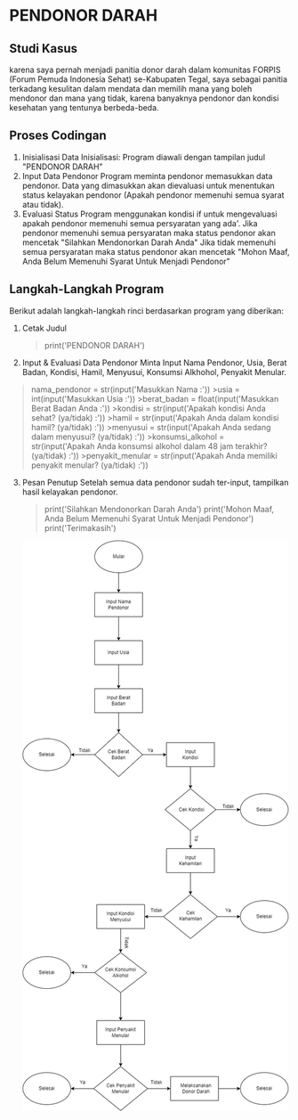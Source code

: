 # PENDONOR DARAH

## Studi Kasus
 karena saya pernah menjadi panitia donor darah dalam komunitas FORPIS (Forum Pemuda Indonesia Sehat) se-Kabupaten Tegal, saya sebagai panitia terkadang kesulitan dalam mendata dan memilih mana yang boleh mendonor dan mana yang tidak, karena banyaknya pendonor dan kondisi kesehatan yang tentunya berbeda-beda.

## Proses Codingan
1. Inisialisasi Data
Inisialisasi: Program diawali dengan tampilan judul "PENDONOR DARAH"
2. Input Data Pendonor
Program meminta pendonor memasukkan data pendonor.
Data yang dimasukkan akan dievaluasi untuk menentukan status kelayakan pendonor (Apakah pendonor memenuhi semua syarat atau tidak).
3. Evaluasi Status
Program menggunakan kondisi if untuk mengevaluasi apakah pendonor memenuhi semua persyaratan yang ada'.
Jika pendonor memenuhi semua persyaratan maka status pendonor akan mencetak "Silahkan Mendonorkan Darah Anda"
Jika tidak memenuhi semua persyaratan maka status pendonor akan mencetak "Mohon Maaf, Anda Belum Memenuhi Syarat Untuk Menjadi Pendonor"

## Langkah-Langkah Program
Berikut adalah langkah-langkah rinci berdasarkan program yang diberikan:
1. Cetak Judul
    >print('PENDONOR DARAH')
2. Input & Evaluasi Data Pendonor
Minta Input Nama Pendonor, Usia, Berat Badan, Kondisi, Hamil, Menyusui, Konsumsi Alkhohol, Penyakit Menular.
 >nama_pendonor = str(input('Masukkan Nama :'))
    >usia = int(input('Masukkan Usia :'))
    >berat_badan = float(input('Masukkan Berat Badan Anda :'))
    >kondisi = str(input('Apakah kondisi Anda sehat? (ya/tidak) :'))
    >hamil = str(input('Apakah Anda dalam kondisi hamil? (ya/tidak) :'))
    >menyusui = str(input('Apakah Anda sedang dalam menyusui? (ya/tidak) :'))
    >konsumsi_alkohol = str(input('Apakah Anda konsumsi alkohol dalam 48 jam terakhir? (ya/tidak) :'))
    >penyakit_menular = str(input('Apakah Anda memiliki penyakit menular? (ya/tidak) :'))
3. Pesan Penutup
Setelah semua data pendonor sudah ter-input, tampilkan hasil kelayakan pendonor.
    >print('Silahkan Mendonorkan Darah Anda')
    print('Mohon Maaf, Anda Belum Memenuhi Syarat Untuk Menjadi Pendonor')
    print('Terimakasih')

    ![flowchart](flowchart.png)

